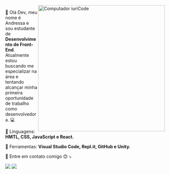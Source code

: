 <img src="https://raw.githubusercontent.com/MicaelliMedeiros/micaellimedeiros/master/image/computer-illustration.png" min-width="400px" max-width="400px" width="400px" align="right" alt="Computador iuriCode">

<p align="left"> 
  	
&#128587; Olá Dev, meu nome é Andressa e sou estudante de <strong>Desenvolvimento de Front-End</strong>.<br>
  Atualmente estou buscando me especializar na área e tentando alcançar minha primeira oportunidade de trabalho como desenvolvedora. &#128187;
</p>

<p align="left">
  🦄 Linguagens: <strong>HMTL, CSS, JavaScript e React.</strong>
</p>

<p align="left">
  💼 Ferramentas: <strong>Visual Studio Code, Repl.it, GitHub e Unity.</strong>
</p>

<p align="left">
  💌 Entre em contato comigo
&#128522 ⤵️
</p>

  <a href="https://www.linkedin.com/in/oliveiraac/" target="_blank" alt="Linkedin">
  <img src="https://img.shields.io/badge/-Linkedin-0e76a8?style=flat-square&logo=Linkedin&logoColor=white&link=https://www.linkedin.com/in/oliveiraac/"/></a>

  <a href="https://www.instagram.com/an_dressssa/" target="_blank" alt="Instagram">
  <img src="https://img.shields.io/badge/-Instagram-DF0174?style=flat-square&labelColor=DF0174&logo=instagram&logoColor=white&link=https://www.instagram.com/an_dressssa/"/></a>
</p>  
